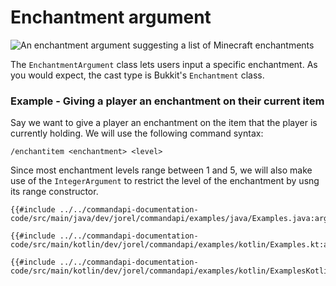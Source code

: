 # Enchantment argument

![An enchantment argument suggesting a list of Minecraft enchantments](./images/arguments/enchantment.png)

The `EnchantmentArgument` class lets users input a specific enchantment. As you would expect, the cast type is Bukkit's `Enchantment` class.

<div class="example">

### Example - Giving a player an enchantment on their current item

Say we want to give a player an enchantment on the item that the player is currently holding. We will use the following command syntax:

```mccmd
/enchantitem <enchantment> <level>
```

Since most enchantment levels range between 1 and 5, we will also make use of the `IntegerArgument` to restrict the level of the enchantment by usng its range constructor.

<div class="multi-pre">

```java,Java
{{#include ../../commandapi-documentation-code/src/main/java/dev/jorel/commandapi/examples/java/Examples.java:argumentEnchantment1}}
```

```kotlin,Kotlin
{{#include ../../commandapi-documentation-code/src/main/kotlin/dev/jorel/commandapi/examples/kotlin/Examples.kt:argumentEnchantment1}}
```

```kotlin,Kotlin_DSL
{{#include ../../commandapi-documentation-code/src/main/kotlin/dev/jorel/commandapi/examples/kotlin/ExamplesKotlinDSL.kt:argumentEnchantment1}}
```

</div>

</div>
